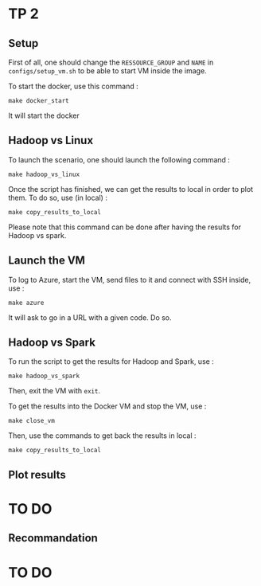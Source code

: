 # TP 2 


## Setup 

First of all, one should change the `RESSOURCE_GROUP` and `NAME` in `configs/setup_vm.sh` to be able to start VM inside the image. 


To start the docker, use this command :

```
make docker_start
```

It will start the docker 

## Hadoop vs Linux 

To launch the scenario, one should launch the following command : 
```shell
make hadoop_vs_linux
```
Once the script has finished, we can get the results to local in order to plot them.
To do so, use (in local) : 

```shell
make copy_results_to_local
```

Please note that this command can be done after having the results for Hadoop vs spark. 

## Launch the VM

To log to Azure, start the VM, send files to it and connect with SSH inside, use : 

```shell
make azure
```

It will ask to go in a URL with a given code. Do so. 

## Hadoop vs Spark

To run the script to get the results for Hadoop and Spark, use : 
```shell
make hadoop_vs_spark
```

Then, exit the VM with `exit`. 

To get the results into the Docker VM and stop the VM, use : 
```shell
make close_vm
```

Then, use the commands to get back the results in local : 

```shell
make copy_results_to_local
```

## Plot results 

# TO DO 


## Recommandation 

# TO DO 